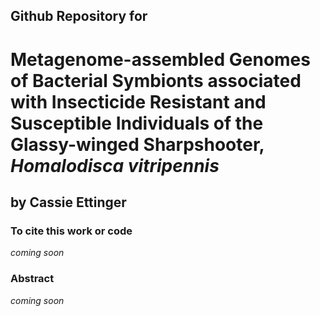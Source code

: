 ## Github Repository for
# Metagenome-assembled Genomes of Bacterial Symbionts associated with Insecticide Resistant and Susceptible Individuals of the Glassy-winged Sharpshooter, <i>Homalodisca vitripennis</i>
## by Cassie Ettinger 

### To cite this work or code

<i>coming soon</i>

### Abstract

<i>coming soon</i>

